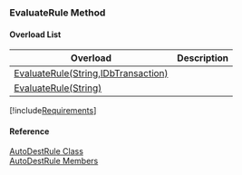 ﻿### EvaluateRule Method

#### Overload List

| Overload | Description |
| --- | --- |
| [EvaluateRule(String,IDbTransaction)](fcSDK~FChoice.Foundation.Clarify.AutoDest.AutoDestRule~EvaluateRule(String,IDbTransaction).md) |   |
| [EvaluateRule(String)](fcSDK~FChoice.Foundation.Clarify.AutoDest.AutoDestRule~EvaluateRule(String).md) |   |

[!include[Requirements](../partials/requirements.md)]



#### Reference

[AutoDestRule Class](fcSDK~FChoice.Foundation.Clarify.AutoDest.AutoDestRule.md)  
[AutoDestRule Members](fcSDK~FChoice.Foundation.Clarify.AutoDest.AutoDestRule_members.md)